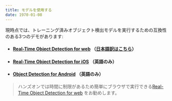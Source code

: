 ```yaml
---
title: モデルを使用する
date: 1970-01-08
---
```

現時点では、トレーニング済みオブジェクト検出モデルを実行するための互換性のある3つのデモがあります:
- #### [Real-Time Object Detection for web](https://github.com/cloud-annotations/object-detection-react-app/) （[日本語訳はこちら](https://github.com/kyokonishito/object-detection-react/blob/ja_translation/README_ja.md)）

- #### [Real-Time Object Detection for iOS](https://github.com/cloud-annotations/object-detection-ios/) （英語のみ）
- #### [Object Detection for Android](https://github.com/cloud-annotations/object-detection-android/) （英語のみ）

> ハンズオンでは時間に制限があるため簡単にブラウザで実行できる[Real-Time Object Detection for web](https://github.com/cloud-annotations/object-detection-react-app/) をお勧めします。


